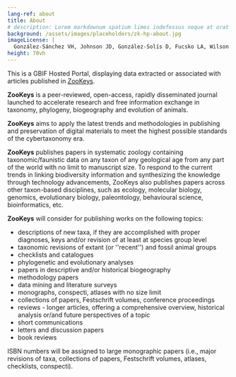 ```yaml
---
lang-ref: about
title: About
# description: Lorem markdownum spatium limes indefessus neque at orat aestuat
background: /assets/images/placeholders/zk-hp-about.jpg
imageLicense: |
  González-Sánchez VH, Johnson JD, González-Solís D, Fucsko LA, Wilson LD (2021) A review of the introduced herpetofauna of Mexico and Central America, with comments on the effects of invasive species and biosecurity methodology. ZooKeys 1022: 79-154. [https://doi.org/10.3897/zookeys.1022.51422](https://doi.org/10.3897/zookeys.1022.51422)  
height: 70vh
---
```


This is а GBIF Hosted Portal, displaying data extracted or associated with articles published in [ZooKeys](https://zookeys.pensoft.net/).

**ZooKeys** is a peer-reviewed, open-access, rapidly disseminated journal launched to accelerate research and free information exchange in taxonomy, phylogeny, biogeography and evolution of animals.

**ZooKeys** aims to apply the latest trends and methodologies in publishing and preservation of digital materials to meet the highest possible standards of the cybertaxonomy era.

**ZooKeys** publishes papers in systematic zoology containing taxonomic/faunistic data on any taxon of any geological age from any part of the world with no limit to manuscript size. To respond to the current trends in linking biodiversity information and synthesizing the knowledge through technology advancements, ZooKeys also publishes papers across other taxon-based disciplines, such as ecology, molecular biology, genomics, evolutionary biology, paleontology, behavioural science, bioinformatics, etc.

**ZooKeys** will consider for publishing works on the following topics:

* descriptions of new taxa, if they are accomplished with proper diagnoses, keys and/or revision of at least at species group level
* taxonomic revisions of extant (or ''recent'') and fossil animal groups
* checklists and catalogues
* phylogenetic and evolutionary analyses
* papers in descriptive and/or historical biogeography
* methodology papers
* data mining and literature surveys
* monographs, conspecti, atlases with no size limit
* collections of papers, Festschrift volumes, conference proceedings
* reviews - longer articles, offering a comprehensive overview, historical analysis or/and future perspectives of a topic
* short communications
* letters and discussion papers
* book reviews

ISBN numbers will be assigned to large monographic papers (i.e., major revisions of taxa, collections of papers, Festschrift volumes, atlases, checklists, conspecti).